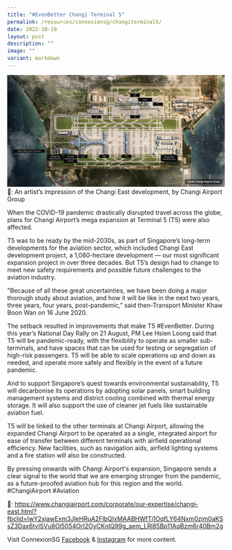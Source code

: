 ```yaml
---
title: "#EvenBetter Changi Terminal 5"
permalink: /resources/connexionsg/changiterminal5/
date: 2022-10-10
layout: post
description: ""
image: ""
variant: markdown
---
```

![](/images/connexionsg/2022/t5.jpg)
📸: An artist’s impression of the Changi East development, by Changi Airport Group

When the COVID-19 pandemic drastically disrupted travel across the globe, plans for Changi Airport’s mega expansion at Terminal 5 (T5) were also affected.

T5 was to be ready by the mid-2030s, as part of Singapore’s long-term developments for the aviation sector, which included Changi East development project, a 1,080-hectare development — our most significant expansion project in over three decades. But T5’s design had to change to meet new safety requirements and possible future challenges to the aviation industry.

"Because of all these great uncertainties, we have been doing a major thorough study about aviation, and how it will be like in the next two years, three years, four years, post-pandemic,” said then-Transport Minister Khaw Boon Wan on 16 June 2020.

The setback resulted in improvements that make T5 #EvenBetter. During this year’s National Day Rally on 21 August, PM Lee Hsien Loong said that T5 will be pandemic-ready, with the flexibility to operate as smaller sub-terminals, and have spaces that can be used for testing or segregation of high-risk passengers. T5 will be able to scale operations up and down as needed, and operate more safely and flexibly in the event of a future pandemic.

And to support Singapore’s quest towards environmental sustainability, T5 will decarbonise its operations by adopting solar panels, smart building management systems and district cooling combined with thermal energy storage. It will also support the use of cleaner jet fuels like sustainable aviation fuel.

T5 will be linked to the other terminals at Changi Airport, allowing the expanded Changi Airport to be operated as a single, integrated airport for ease of transfer between different terminals with airfield operational efficiency. New facilities, such as navigation aids, airfield lighting systems and a fire station will also be constructed.

By pressing onwards with Changi Airport's expansion, Singapore sends a clear signal to the world that we are emerging stronger from the pandemic, as a future-proofed aviation hub for this region and the world. #ChangiAirport #Aviation 

🔗: https://www.changiairport.com/corporate/our-expertise/changi-east.html?fbclid=IwY2xjawExm3JleHRuA2FlbQIxMAABHWfTi1OqfLY64Nxm0zjm0aKSsZ3Dax6tvlSVu8Ol5054OrI2OyCKnIQ99g_aem_LRl85Bp11AqBzm6r40Bm2g

Visit ConnexionSG [Facebook](https://www.facebook.com/ConnexionSG) & [Instagram](https://www.instagram.com/connexionsg/) for more content.